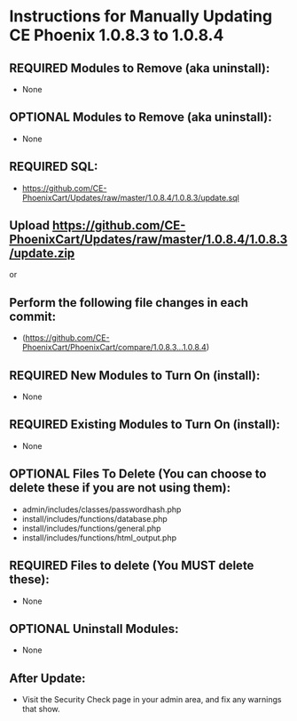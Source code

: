 # Instructions for Manually Updating CE Phoenix 1.0.8.3 to 1.0.8.4
## REQUIRED Modules to Remove (aka uninstall):
* None

## OPTIONAL  Modules to Remove (aka uninstall):
* None

## REQUIRED SQL:
* https://github.com/CE-PhoenixCart/Updates/raw/master/1.0.8.4/1.0.8.3/update.sql

## Upload https://github.com/CE-PhoenixCart/Updates/raw/master/1.0.8.4/1.0.8.3/update.zip
or
## Perform the following file changes in each commit:
* (https://github.com/CE-PhoenixCart/PhoenixCart/compare/1.0.8.3...1.0.8.4)

## REQUIRED New Modules to Turn On (install):
* None

## REQUIRED Existing Modules to Turn On (install):
* None

## OPTIONAL Files To Delete (You can choose to delete these if you are not using them):
* admin/includes/classes/passwordhash.php
* install/includes/functions/database.php
* install/includes/functions/general.php
* install/includes/functions/html_output.php

## REQUIRED Files to delete (You MUST delete these):
* None

## OPTIONAL Uninstall Modules:
* None

## After Update:
* Visit the Security Check page in your admin area, and fix any warnings that show.  
